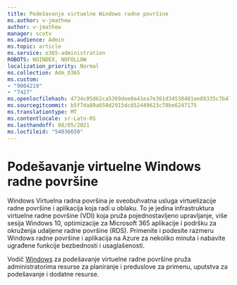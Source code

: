 ```yaml
---
title: Podešavanje virtuelne Windows radne površine
ms.author: v-jmathew
author: v-jmathew
manager: scotv
ms.audience: Admin
ms.topic: article
ms.service: o365-administration
ROBOTS: NOINDEX, NOFOLLOW
localization_priority: Normal
ms.collection: Adm_O365
ms.custom:
- "9004219"
- "7427"
ms.openlocfilehash: 4734c05d62ca5369dee0a41ea7e361d34538481ee89335c7b47dfe4e9d2966cd
ms.sourcegitcommit: b5f7da89a650d2915dc652449623c78be6247175
ms.translationtype: MT
ms.contentlocale: sr-Latn-RS
ms.lasthandoff: 08/05/2021
ms.locfileid: "54036650"
---
```

# <a name="set-up-windows-virtual-desktop"></a>Podešavanje virtuelne Windows radne površine

Windows Virtuelna radna površina je sveobuhvatna usluga virtuelizacije radne površine i aplikacija koja radi u oblaku. To je jedina infrastruktura virtuelne radne površine (VDI) koja pruža pojednostavljeno upravljanje, više sesija Windows 10, optimizacije za Microsoft 365 aplikacije i podršku za okruženja udaljene radne površine (RDS). Primenite i podesite razmeru Windows radne površine i aplikacija na Azure za nekoliko minuta i nabavite ugrađene funkcije bezbednosti i usaglašenosti.

Vodič [Windows](https://go.microsoft.com/fwlink/?linkid=2146236) za podešavanje virtuelne radne površine pruža administratorima resurse za planiranje i preduslove za primenu, uputstva za podešavanje i dodatne resurse.
